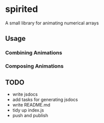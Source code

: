 # spirited

A small library for animating numerical arrays

## Usage

### Combining Animations

### Composing Animations

## TODO

* write jsdocs
* add tasks for generating jsdocs
* write README.md
* tidy up index.js
* push and publish
